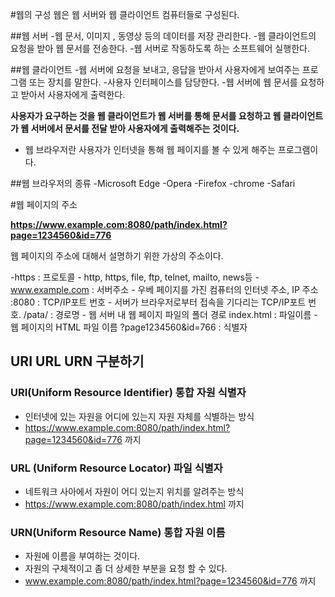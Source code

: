 #웹의 구성
웹은 웹 서버와 웹 클라이언트 컴퓨터들로 구성된다.

##웹 서버
  -웹 문서, 이미지 , 동영상 등의 데이터를 저장 관리한다.
  -웹 클라이언트의 요청을 받아 웹 문서를 전송한다.
  -웹 서버로 작동하도록 하는 소프트웨어 실행한다.

##웹 클라이언트
  -웹 서버에 요청을 보내고, 응답을 받아서 사용자에게 보여주는 프로그램 또는 장치를 말한다.
  -사용자 인터페이스를 담당한다.
  -웹 서버에 웹 문서를 요청하고 받아서 사용자에게 출력한다.

**사용자가 요구하는 것을 웹 클라이언트가 웹 서버를 통해 문서를 요청하고
웹 클라이언트가 웹 서버에서 문서를 전달 받아 사용자에게 출력해주는 것이다.**

+ 웹 브라우저란 사용자가 인터넷을 통해 웹 페이지를 볼 수 있게 해주는 프로그램이다. 

##웹 브라우저의 종류
  -Microsoft Edge
  -Opera
  -Firefox
  -chrome
  -Safari

#웹 페이지의 주소

**https://www.example.com:8080/path/index.html?page=1234560&id=776**

웹 페이지의 주소에 대해서 설명하기 위한 가상의 주소이다.

-https : 프로토콜 - http, https, file, ftp, telnet, mailto, news등
-www.example.com : 서버주소 - 우베 페이지를 가진 컴퓨터의 인터넷 주소, IP 주소
:8080 : TCP/IP포트 번호 - 서버가 브라우저로부터 접속을 기다리는 TCP/IP포트 번호.
/pata/ : 경로명 - 웹 서버 내 웹 페이지 파일의 폴더 경로
index.html : 파일이름 - 웹 페이지의 HTML 파일 이름
?page1234560&id=766 : 식별자

## URI URL URN 구분하기
### URI(Uniform Resource Identifier) 통합 자원 식별자
  - 인터넷에 있는 자원을 어디에 있는지 자원 자체를 식별하는 방식
  - https://www.example.com:8080/path/index.html?page=1234560&id=776 까지
### URL (Uniform Resource Locator) 파일 식별자
  - 네트워크 사아에서 자원이 어디 있는지 위치를 알려주는 방식
  - https://www.example.com:8080/path/index.html 까지
### URN(Uniform Resource Name) 통합 자원 이름
  - 자원에 이름을 부여하는 것이다.
  - 자원의 구체적이고 좀 더 상세한 부분을 요청 할 수 있다.
  - www.example.com:8080/path/index.html?page=1234560&id=776 까지
